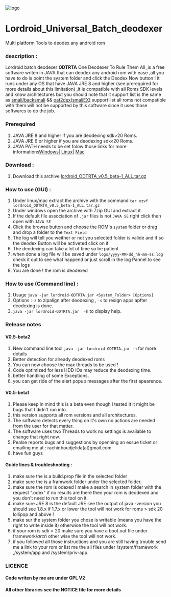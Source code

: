 ![logo](https://github.com/lord-ralf-adolf/Lordroid_Universal_Batch_deodexer/blob/master/res/images/logo.png?raw=true)
# Lordroid_Universal_Batch_deodexer
Multi platform Tools to deodex any android rom

### description :  
Lordroid batch deodexer **ODTRTA** One Deodexer To Rule Them All ,is a free software writen in JAVA that can deodex any android rom with ease ,all you have to do is point the system folder and click the Deodex Now button ! it runs under any OS that have JAVA JRE 8 and higher (see prerequired for more details about this limitation) ,it is compatible with all Roms SDK levels and know architectures but you should note that it support list is the same as [smali/backsmali](https://github.com/JesusFreke/smali) && [oat2dex(smaliEX)](https://github.com/testwhat/SmaliEx) support list all roms not compatible with them will not be supported by this software since it uses those softwares to do the job.

### Prerequired  
1. JAVA JRE 8 and higher if you are deodexing sdk>20 Roms.
2. JAVA JRE 6 or higher if you are deodexing sdk<20 Roms.
3. JAVA PATH needs to be set folow those links for more informations[Windows](https://www.java.com/en/download/help/path.xml)| [Linux](http://ask.xmodulo.com/change-default-java-version-linux.html)| [Mac](https://docs.oracle.com/javase/8/docs/technotes/guides/install/mac_jre.html)

### Download :  
1. Download this archive [lordroid_ODTRTA_v0.5_beta-1_ALL.tar.gz](https://github.com/lord-ralf-adolf/Lordroid_Universal_Batch_deodexer/releases/download/v0.6_beta2-release/lordroid_ODTRTA_v0.6-beta-2_ALL.tar.gz)
 

### How to use (GUI) :
1. Under linux/mac extract the archive with the command `tar xzvf lordroid_ODTRTA_v0.5_beta-1_ALL.tar.gz`
2. Under windows open the archive with 7zip GUI and extract it.
3. If the default file association of `.jar` files is not `JAVA SE` right click then open with `JAVA SE`
4. Click the browse button and choose the ROM's `system` folder or drag and drop a folder to the `Text Field`
5. The log will tell you weither or not you selected folder is valide and if so the deodex Button will be activeted click on it
6. The deodexing can take a lot of time so be patient 
7. when done a log file will be saved under `logs/yyyy-MM-dd_hh-mm-ss.log` check it out to see what happend or just scroll in the log Pannel to see the logs
8. You are done ! the rom is deodexed 
  
  
### How to use (Command line) :
1. Usage  `java -jar lordroid-ODTRTA.jar <System_Folder> [Options]`
2. Options :`-z` to zipalign after deodexing , `-s` to resign apps apfter deodexing is done.
3. `java -jar lordroid-ODTRTA.jar  -h`  to display help.
  
  
  
### Release notes 
#### V0.5-beta2
1. New command line tool `java -jar lordroid-ODTRTA.jar -h` for more details
2. Better detection for already deodexed roms 
3. You can now choose the max threads to be used !
4. Code optimized for less HDD IOs may reduce the deodexing time.
5. better handling of some Exceptions.
6. you can get ride of the alert popup messages after the first apearence.

#### V0.5-beta1
1. Please keep in mind this is a beta even though I tested it it might be bugs that I didn't run into.
2. this version supports all rom versions and all architectures.
3. The software detects every thing on it's own no actions are needed from the user for that matter.
4. The software uses two Threads to work no settings is available to change that right now.
5. Pealse reports bugs and suggestions by openning an essue ticket or emailing me at : rachidboudjelida(at)gmail.com
6. have fun guys 
  
  

#### Guide lines & troubleshooting :
1. make sure the is a build.prop file in the selected folder 
2. make sure the is a framwork folder under the selected folder.
3. make sure the rom is odexed ! make a search in system folder with the request ".odex" if no results are there then your rom is deodexed and you don't need to run this tool on it.
4. make sure JRE 8 is the default JRE see the output of java -version you should see 1.8.x if 1.7.x or lower the tool will not work for roms > sdk 20 lollipop and above !
5. make sur the system folder you chose is writable (means you have the right to write inside it) otherwise the tool will not work.
6. if your rom is sdk > 20 make sure you have a boot.oat file under framework/*arch* other wise the tool will not work.
7. if you followed all those instructions and you are still having trouble send me a link to your rom or list me the all files under /system/framework ,/system/app and /system/priv-app.

  
### LICENCE 
#### Code writen by me are under GPL V2 
#### All other libraries see the NOTICE file for more details 
